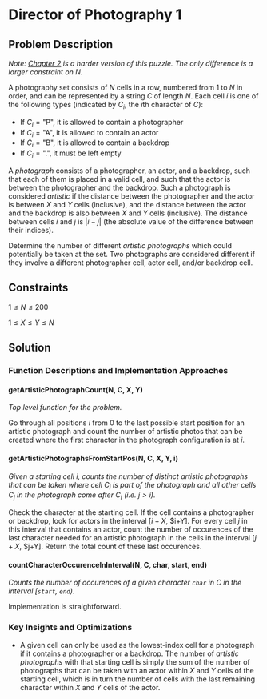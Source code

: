 # Director of Photography 1

## Problem Description

*Note: [Chapter 2](../../Level%202/Director%20of%20Photography%202/) is a harder version of this puzzle. The only difference is a larger constraint on $N$.*

A photography set consists of $N$ cells in a row, numbered from $1$ to $N$ in order, and can be represented by a string $C$ of length $N$. Each cell $i$ is one of the following types (indicated by $C_i$, the $i\text{th}$ character of $C$):
- If $C_i = \text{"P"}$, it is allowed to contain a photographer
- If $C_i = \text{"A"}$, it is allowed to contain an actor
- If $C_i = \text{"B"}$, it is allowed to contain a backdrop
- If $C_i = \text{"."}$, it must be left empty

A *photograph* consists of a photographer, an actor, and a backdrop, such that each of them is placed in a valid cell, and such that the actor is between the photographer and the backdrop. Such a photograph is considered *artistic* if the distance between the photographer and the actor is between $X$ and $Y$ cells (inclusive), and the distance between the actor and the backdrop is also between $X$ and $Y$ cells (inclusive). The distance between cells $i$ and $j$ is $|i-j|$  (the absolute value of the difference between their indices).

Determine the number of different *artistic photographs* which could potentially be taken at the set. Two photographs are considered different if they involve a different photographer cell, actor cell, and/or backdrop cell.

## Constraints

$1 \leq N \leq 200$

$1 \leq X \leq Y \leq N$

## Solution

### Function Descriptions and Implementation Approaches

#### getArtisticPhotographCount(N, C, X, Y)

*Top level function for the problem.*

Go through all positions $i$ from $0$ to the last possible start position for an artistic photograph and count the number of artistic photos that can be created where the first character in the photograph configuration is at $i$.

#### getArtisticPhotographsFromStartPos(N, C, X, Y, i)

*Given a starting cell $i$, counts the number of distinct *artistic photographs* that can be taken where cell $C_i$ is part of the photograph and all other cells $C_j$ in the photograph come after $C_i$ (i.e. $j > i$).*

Check the character at the starting cell. If the cell contains a photographer or backdrop, look for actors in the interval [$i+X$, $i+Y]. For every cell $j$ in this interval that contains an actor, count the number of occurences of the last character needed for an artistic photograph in the cells in the interval [$j+X$, $j+Y]. Return the total count of these last occurences.

#### countCharacterOccurenceInInterval(N, C, char, start, end)

*Counts the number of occurences of a given character ```char``` in $C$ in the interval [```start```, ```end```).*

Implementation is straightforward.

### Key Insights and Optimizations

- A given cell can only be used as the lowest-index cell for a photograph if it contains a photographer or a backdrop. The number of *artistic photographs* with that starting cell is simply the sum of the number of photographs that can be taken with an actor within $X$ and $Y$ cells of the starting cell, which is in turn the number of cells with the last remaining character within $X$ and $Y$ cells of the actor.